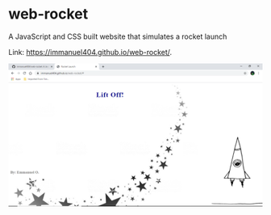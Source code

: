 # web-rocket
A JavaScript and CSS built website that simulates a rocket launch 

Link: https://immanuel404.github.io/web-rocket/.

![](img/rocket.png)

